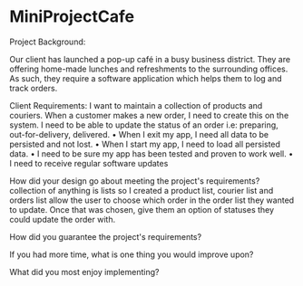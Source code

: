 # MiniProjectCafe

Project Background:

Our client has launched a pop-up café in a busy business district. They are offering home-made lunches and refreshments to the surrounding offices. As such, they require a software application which helps them to log and track orders.

Client Requirements:
I want to maintain a collection of products and couriers.
When a customer makes a new order, I need to create this on the
system.
I need to be able to update the status of an order i.e: preparing,
out-for-delivery, delivered.
• When I exit my app, I need all data to be persisted and not lost.
• When I start my app, I need to load all persisted data.
• I need to be sure my app has been tested and proven to work well.
• I need to receive regular software updates


How did your design go about meeting the project's requirements?
collection of anything is lists so I created a product list, courier list and orders list
allow the user to choose which order in the order list they wanted to update. Once that was chosen, give them an option of statuses they could update the order with.




How did you guarantee the project's requirements?



If you had more time, what is one thing you would improve upon?



What did you most enjoy implementing?
